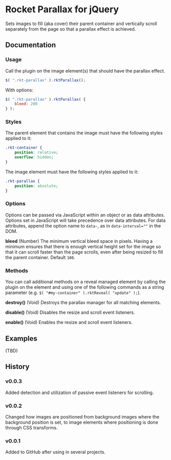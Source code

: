# Rocket Parallax for jQuery
Sets images to fill (aka cover) their parent container and vertically scroll separately from the page so that a parallax effect is achieved.

## Documentation
### Usage
Call the plugin on the image element(s) that should have the parallax effect.

```javascript
$( ".rkt-parallax" ).rktParallax();
```

With options:
```javascript
$( ".rkt-parallax" ).rktParallax( {
	bleed: 200
} );
```


### Styles
The parent element that contains the image must have the following styles applied to it:

```css
.rkt-container {
	position: relative;
	overflow: hidden;
}
```

The image element must have the following styles applied to it:

```css
.rkt-parallax {
	position: absolute;
}
```


### Options
Options can be passed via JavaScript within an object or as data attributes.  Options set in JavaScript will take precedence over data attributes.  For data attributes, append the option name to `data-`, as in `data-interval=""` in the DOM.

**bleed** (Number) The minimum vertical bleed space in pixels.  Having a minimum ensures that there is enough vertical height set for the image so that it can scroll faster than the page scrolls, even after being resized to fill the parent container.  Default `100`.



### Methods
You can call additional methods on a reveal managed element by calling the plugin on the element and using one of the following commands as a string parameter (e.g. `$( "#my-container" ).rktReveal( "update" );`).

**destroy()** (Void) Destroys the parallax manager for all matching elements.

**disable()** (Void) Disables the resize and scroll event listeners.

**enable()** (Void) Enables the resize and scroll event listeners.



## Examples
(TBD)



## History
### v0.0.3
Added detection and utilization of passive event listeners for scrolling.

### v0.0.2
Changed how images are positioned from background images where the background position is set, to image elements where positioning is done through CSS transforms.

### v0.0.1
Added to GitHub after using in several projects.
